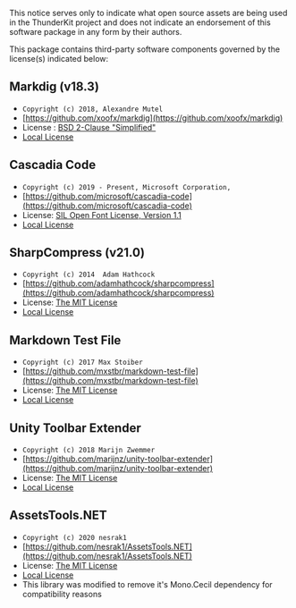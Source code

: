 ﻿This notice serves only to indicate what open source assets are being used in the ThunderKit project and does not indicate an endorsement of this software package in any form by their authors.

This package contains third-party software components governed by the license(s) indicated below:

## Markdig (v18.3)

* `Copyright (c) 2018, Alexandre Mutel`
* [https://github.com/xoofx/markdig](https://github.com/xoofx/markdig)
* License : [BSD 2-Clause "Simplified"](https://github.com/xoofx/markdig/blob/master/license.txt)
* [Local License](assetlink://GUID/a3cea14f6fefce94082492a3e8df5358)

## Cascadia Code

* `Copyright (c) 2019 - Present, Microsoft Corporation,`
* [https://github.com/microsoft/cascadia-code](https://github.com/microsoft/cascadia-code)
* License:  [SIL Open Font License, Version 1.1](http://scripts.sil.org/OFL)
* [Local License](assetlink://GUID/85695bdaec736cc46b8c43c5373e2bb9)

## SharpCompress (v21.0)

* `Copyright (c) 2014  Adam Hathcock`
* [https://github.com/adamhathcock/sharpcompress](https://github.com/adamhathcock/sharpcompress)
* License:  [The MIT License](https://github.com/adamhathcock/sharpcompress/blob/master/LICENSE.txt)
* [Local License](assetlink://GUID/4b02e94a011feed41b58d7b116780ac0)

## Markdown Test File

* `Copyright (c) 2017 Max Stoiber`
* [https://github.com/mxstbr/markdown-test-file](https://github.com/mxstbr/markdown-test-file)
* License:  [The MIT License](https://github.com/mxstbr/markdown-test-file/blob/master/LICENSE)
* [Local License](assetlink://GUID/d2e46d9c9f4288b4e85e7ba448d018d6)

## Unity Toolbar Extender

* `Copyright (c) 2018 Marijn Zwemmer`
* [https://github.com/marijnz/unity-toolbar-extender](https://github.com/marijnz/unity-toolbar-extender)
* License:  [The MIT License](https://github.com/marijnz/unity-toolbar-extender/blob/master/LICENSE)
* [Local License](assetlink://GUID/47661bbef8f7c4848bc22482e40dbd26)

## AssetsTools.NET 

* `Copyright (c) 2020 nesrak1`
* [https://github.com/nesrak1/AssetsTools.NET](https://github.com/nesrak1/AssetsTools.NET)
* License:  [The MIT License](https://github.com/nesrak1/AssetsTools.NET/blob/master/LICENSE)
* [Local License](assetlink://GUID/8b84cdaefe6cec6489553433fa4cfcf6)
* This library was modified to remove it's Mono.Cecil dependency for compatibility reasons
